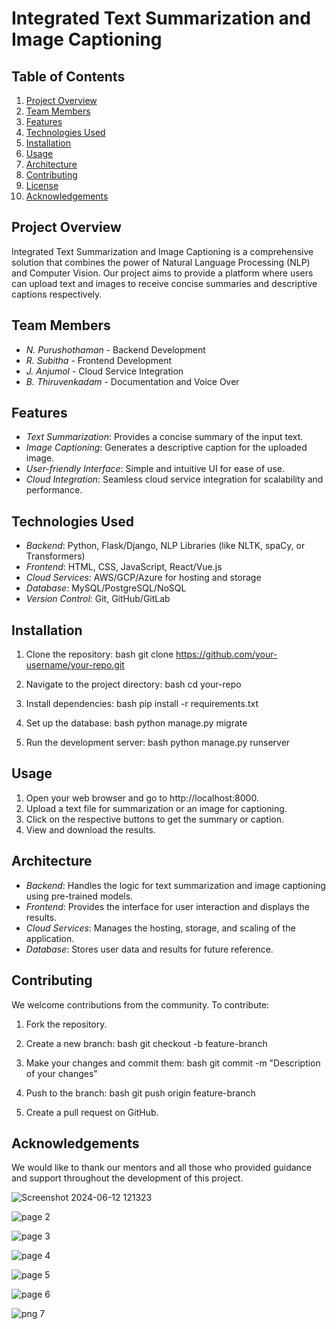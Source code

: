 # Integrated Text Summarization and Image Captioning

## Table of Contents
1. [Project Overview](#project-overview)
2. [Team Members](#team-members)
3. [Features](#features)
4. [Technologies Used](#technologies-used)
5. [Installation](#installation)
6. [Usage](#usage)
7. [Architecture](#architecture)
8. [Contributing](#contributing)
9. [License](#license)
10. [Acknowledgements](#acknowledgements)

## Project Overview
Integrated Text Summarization and Image Captioning is a comprehensive solution that combines the power of Natural Language Processing (NLP) and Computer Vision. Our project aims to provide a platform where users can upload text and images to receive concise summaries and descriptive captions respectively.

## Team Members
- *N. Purushothaman* - Backend Development
- *R. Subitha* - Frontend Development
- *J. Anjumol* - Cloud Service Integration
- *B. Thiruvenkadam* - Documentation and Voice Over

## Features
- *Text Summarization*: Provides a concise summary of the input text.
- *Image Captioning*: Generates a descriptive caption for the uploaded image.
- *User-friendly Interface*: Simple and intuitive UI for ease of use.
- *Cloud Integration*: Seamless cloud service integration for scalability and performance.

## Technologies Used
- *Backend*: Python, Flask/Django, NLP Libraries (like NLTK, spaCy, or Transformers)
- *Frontend*: HTML, CSS, JavaScript, React/Vue.js
- *Cloud Services*: AWS/GCP/Azure for hosting and storage
- *Database*: MySQL/PostgreSQL/NoSQL
- *Version Control*: Git, GitHub/GitLab

## Installation
1. Clone the repository:
    bash
    git clone https://github.com/your-username/your-repo.git
    
2. Navigate to the project directory:
    bash
    cd your-repo
    
3. Install dependencies:
    bash
    pip install -r requirements.txt
    
4. Set up the database:
    bash
    python manage.py migrate
    
5. Run the development server:
    bash
    python manage.py runserver
    
## Usage
1. Open your web browser and go to http://localhost:8000.
2. Upload a text file for summarization or an image for captioning.
3. Click on the respective buttons to get the summary or caption.
4. View and download the results.

## Architecture
- *Backend*: Handles the logic for text summarization and image captioning using pre-trained models.
- *Frontend*: Provides the interface for user interaction and displays the results.
- *Cloud Services*: Manages the hosting, storage, and scaling of the application.
- *Database*: Stores user data and results for future reference.




## Contributing
We welcome contributions from the community. To contribute:
1. Fork the repository.
2. Create a new branch:
    bash
    git checkout -b feature-branch
    
3. Make your changes and commit them:
    bash
    git commit -m "Description of your changes"
    
4. Push to the branch:
    bash
    git push origin feature-branch
    
5. Create a pull request on GitHub.



## Acknowledgements
 We would like to thank our mentors and all those who provided guidance and support throughout the development of this project.

 
![Screenshot 2024-06-12 121323](https://github.com/purushoth2002/Azure-project/assets/165758877/0036a5be-3b9c-420e-a340-cc5dce38955d)


![page 2](https://github.com/purushoth2002/Azure-project/assets/165758877/ce988902-f13e-49a6-8601-00bdbe0ca4e2)


![page 3](https://github.com/purushoth2002/Azure-project/assets/165758877/680b89d1-b673-4f16-b2e3-147dd2e946d2)


![page 4](https://github.com/purushoth2002/Azure-project/assets/165758877/f2a2947e-d68d-4b51-b1fb-c4c91add0d7a)


![page 5](https://github.com/purushoth2002/Azure-project/assets/165758877/965b4e9d-b737-4ba6-8f3e-4c6cee8cd879)


![page 6](https://github.com/purushoth2002/Azure-project/assets/165758877/5421c1f5-dea4-4757-9cc9-d98236bf88fe)


![png 7](https://github.com/purushoth2002/Azure-project/assets/165758877/a9c528c5-898a-4c8c-9da2-e395824bd85b)
